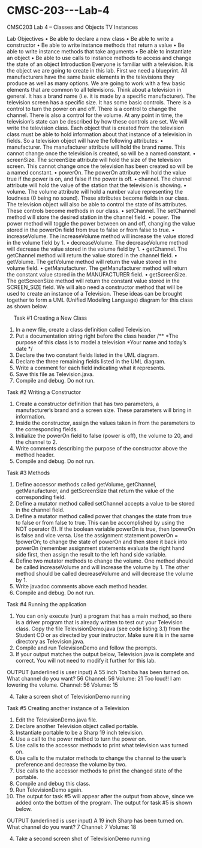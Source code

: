 # CMSC-203---Lab-4
CMSC203 Lab 4 – Classes and Objects
TV Instances

Lab Objectives
• Be able to declare a new class
• Be able to write a constructor
• Be able to write instance methods that return a value
• Be able to write instance methods that take arguments
• Be able to instantiate an object
• Be able to use calls to instance methods to access and change the state of an object
Introduction
Everyone is familiar with a television. It is the object we are going to create in this lab.
First we need a blueprint. All manufacturers have the same basic elements in the televisions they produce as well as many options. We are going to work with a few basic elements that are common to all televisions. Think about a television in general. It has a brand name (i.e. it is made by a specific manufacturer). The television screen has a specific size. It has some basic controls. There is a control to turn the power on and off. There is a control to change the channel. There is also a control for the volume. At any point in time, the television’s state can be described by how these controls are set. We will write the television class. Each object that is created from the television class must be able to hold information about that instance of a television in fields. So a television object will have the following attributes:
• manufacturer. The manufacturer attribute will hold the brand name. This cannot change once the television is created, so will be a named constant.
• screenSize. The screenSize attribute will hold the size of the television screen.
This cannot change once the television has been created so will be a named constant.
• powerOn. The powerOn attribute will hold the value true if the power is on, and false if the power is off.
• channel. The channel attribute will hold the value of the station that the television is showing.
• volume. The volume attribute will hold a number value representing the loudness (0 being no sound).
These attributes become fields in our class.
The television object will also be able to control the state of its attributes. These controls become methods in our class.
• setChannel. The setChannel method will store the desired station in the channel field.
• power. The power method will toggle the power between on and off, changing
the value stored in the powerOn field from true to false or from false to true.
• increaseVolume. The increaseVolume method will increase the value stored in
the volume field by 1.
• decreaseVolume. The decreaseVolume method will decrease the value stored in
the volume field by 1.
• getChannel. The getChannel method will return the value stored in the channel
field.
• getVolume. The getVolume method will return the value stored in the volume
field.
• getManufacturer. The getManufacturer method will return the constant value
stored in the MANUFACTURER field.
• getScreenSize. The getScreenSize method will return the constant value stored in the SCREEN_SIZE field.
We will also need a constructor method that will be used to create an instance of a Television.
These ideas can be brought together to form a UML (Unified Modeling Language) diagram for this class as shown below.
 
 
Task #1 Creating a New Class
1. In a new file, create a class definition called Television.
2. Put a documentation string right before the class header
/** 
*The purpose of this class is to model a television
*Your name and today’s date
*/
3. Declare the two constant fields listed in the UML diagram.
4. Declare the three remaining fields listed in the UML diagram.
5. Write a comment for each field indicating what it represents.
6. Save this file as Television.java.
7. Compile and debug. Do not run.

Task #2 Writing a Constructor
1. Create a constructor definition that has two parameters, a manufacturer’s brand and a screen size. These parameters will bring in information.
2. Inside the constructor, assign the values taken in from the parameters to the corresponding fields.
3. Initialize the powerOn field to false (power is off), the volume to 20, and the channel to 2.
4. Write comments describing the purpose of the constructor above the method header.
5. Compile and debug. Do not run.

Task #3 Methods
1. Define accessor methods called getVolume, getChannel, getManufacturer, and
getScreenSize that return the value of the corresponding field.
2. Define a mutator method called setChannel accepts a value to be stored in the
channel field.
3. Define a mutator method called power that changes the state from true to false or
from false to true. This can be accomplished by using the NOT operator (!). If
the boolean variable powerOn is true, then !powerOn is false and vice versa.
Use the assignment statement
powerOn = !powerOn;
to change the state of powerOn and then store it back into powerOn (remember
assignment statements evaluate the right hand side first, then assign the result to
the left hand side variable.
4. Define two mutator methods to change the volume. One method should be called
increaseVolume and will increase the volume by 1. The other method should be
called decreaseVolume and will decrease the volume by 1.
5. Write javadoc comments above each method header.
6. Compile and debug. Do not run.

Task #4 Running the application
1. You can only execute (run) a program that has a main method, so there is a driver
program that is already written to test out your Television class. Copy the file
TelevisionDemo.java (see code listing 3.1) from the Student CD or as directed by
your instructor. Make sure it is in the same directory as Television.java.
2. Compile and run TelevisionDemo and follow the prompts.
3. If your output matches the output below, Television.java is complete and correct.
You will not need to modify it further for this lab.

OUTPUT (underlined is user input)
A 55 inch Toshiba has been turned on.
What channel do you want? 56
Channel: 56 Volume: 21
Too loud!! I am lowering the volume.
Channel: 56 Volume: 15

4. Take a screen shot of TelevisionDemo running

Task #5 Creating another instance of a Television
1. Edit the TelevisionDemo.java file.
2. Declare another Television object called portable.
3. Instantiate portable to be a Sharp 19 inch television.
4. Use a call to the power method to turn the power on.
5. Use calls to the accessor methods to print what television was turned on.
6. Use calls to the mutator methods to change the channel to the user’s preference and decrease the volume by two.
7. Use calls to the accessor methods to print the changed state of the portable.
8. Compile and debug this class.
9. Run TelevisionDemo again.
10. The output for task #5 will appear after the output from above, since we added onto the bottom of the program. The output for task #5 is shown below.

OUTPUT (underlined is user input)
A 19 inch Sharp has been turned on.
What channel do you want? 7
Channel: 7 Volume: 18

4. Take a second screen shot of TelevisionDemo running
